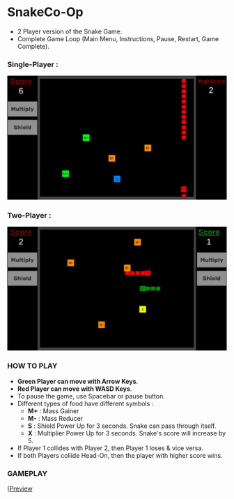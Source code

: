 # SnakeCo-Op
- 2 Player version of the Snake Game.
- Complete Game Loop (Main Menu, Instructions, Pause, Restart, Game Complete).

### Single-Player : 
![Single-Player-Snake](https://github.com/Yashvardhan4197/SnakeCo-OP/blob/main/Assets/MyAssets/SnakeAss/SnakePreviews/SinglePlayer.png)

### Two-Player : 
![2-Player-Snake](https://github.com/Yashvardhan4197/SnakeCo-OP/blob/main/Assets/MyAssets/SnakeAss/SnakePreviews/TwoPlayer.png)



### HOW TO PLAY
 - **Green Player can move with Arrow Keys**.
 - **Red Player can move with WASD Keys**.
 - To pause the game, use Spacebar or pause button.
 - Different types of food have different symbols :
   - **M+**  : Mass Gainer
   - **M-**  : Mass Reducer
   - **S**   : Shield Power Up for 3 seconds. Snake can pass through itself.
   - **X**   : Multiplier Power Up for 3 seconds. Snake's score will increase by 5.
 - If Player 1 collides with Player 2, then Player 1 loses & vice versa.
 - If both Players collide Head-On, then the player with higher score wins.

### GAMEPLAY

[[Preview](https://github.com/Yashvardhan4197/SnakeCo-OP/assets/99320683/7e768f53-0553-46d3-a71a-b75b351dd63f)


